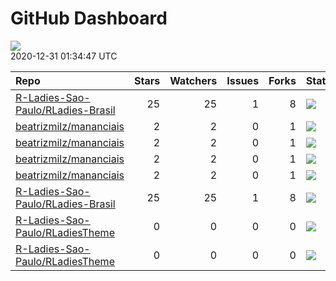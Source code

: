 GitHub Dashboard
================

![](https://github.com/beatrizmilz/status/workflows/Render%20Status/badge.svg)  
2020-12-31 01:34:47 UTC

| Repo                                                                                      | Stars | Watchers | Issues | Forks | Status                                                                                                                                                                                           | Commit                                                                                                                                                                                                                         |
| :---------------------------------------------------------------------------------------- | ----: | -------: | -----: | ----: | :----------------------------------------------------------------------------------------------------------------------------------------------------------------------------------------------- | :----------------------------------------------------------------------------------------------------------------------------------------------------------------------------------------------------------------------------- |
| [R-Ladies-Sao-Paulo/RLadies-Brasil](https://github.com/R-Ladies-Sao-Paulo/RLadies-Brasil) |    25 |       25 |      1 |     8 | [![](https://github.com/R-Ladies-Sao-Paulo/RLadies-Brasil/workflows/R-CMD-check/badge.svg)](https://github.com/R-Ladies-Sao-Paulo/RLadies-Brasil/actions/runs/434466445)                         | <a href="https://github.com/R-Ladies-Sao-Paulo/RLadies-Brasil/commit/e08b79fd184255e4abf0b9284c3c8ebb0c2516c5" title="Merge branches 'master' and 'master' of https://github.com/R-Ladies-Sao-Paulo/RLadies-Brasil">e08b79</a> |
| [beatrizmilz/mananciais](https://github.com/beatrizmilz/mananciais)                       |     2 |        2 |      0 |     1 | [![](https://github.com/beatrizmilz/mananciais/workflows/R-CMD-check/badge.svg)](https://github.com/beatrizmilz/mananciais/actions/runs/418924928)                                               | <a href="https://github.com/beatrizmilz/mananciais/commit/7cbc779d65d470e5da92472807bf6db5fa1c8b5c" title="Merge branch 'master' of https://github.com/beatrizmilz/mananciais">7cbc77</a>                                      |
| [beatrizmilz/mananciais](https://github.com/beatrizmilz/mananciais)                       |     2 |        2 |      0 |     1 | [![](https://github.com/beatrizmilz/mananciais/workflows/update-data/badge.svg)](https://github.com/beatrizmilz/mananciais/actions/runs/452681485)                                               | <a href="https://github.com/beatrizmilz/mananciais/commit/c7bdacba995a13238f49f3fb541d218a6b76627f" title="Update data">c7bdac</a>                                                                                             |
| [beatrizmilz/mananciais](https://github.com/beatrizmilz/mananciais)                       |     2 |        2 |      0 |     1 | [![](https://github.com/beatrizmilz/mananciais/workflows/Render%20README/badge.svg)](https://github.com/beatrizmilz/mananciais/actions/runs/452682955)                                           | <a href="https://github.com/beatrizmilz/mananciais/commit/c7bdacba995a13238f49f3fb541d218a6b76627f" title="Update data">c7bdac</a>                                                                                             |
| [beatrizmilz/mananciais](https://github.com/beatrizmilz/mananciais)                       |     2 |        2 |      0 |     1 | [![](https://github.com/beatrizmilz/mananciais/workflows/pkgdown/badge.svg)](https://github.com/beatrizmilz/mananciais/actions/runs/452687660)                                                   | <a href="https://github.com/beatrizmilz/mananciais/commit/ad73725feff44030802400e5ab3d1de7999b214f" title="Re-build README.Rmd">ad7372</a>                                                                                     |
| [R-Ladies-Sao-Paulo/RLadies-Brasil](https://github.com/R-Ladies-Sao-Paulo/RLadies-Brasil) |    25 |       25 |      1 |     8 | [![](https://github.com/R-Ladies-Sao-Paulo/RLadies-Brasil/workflows/Render%20README%20+%20Update%20data/badge.svg)](https://github.com/R-Ladies-Sao-Paulo/RLadies-Brasil/actions/runs/452920007) | <a href="https://github.com/R-Ladies-Sao-Paulo/RLadies-Brasil/commit/6626c3c96ab41516d82b846156345f14ffca7469" title="Atualiza dados e README.Rmd">6626c3</a>                                                                  |
| [R-Ladies-Sao-Paulo/RLadiesTheme](https://github.com/R-Ladies-Sao-Paulo/RLadiesTheme)     |     0 |        0 |      0 |     0 | [![](https://github.com/R-Ladies-Sao-Paulo/RLadiesTheme/workflows/R-CMD-check/badge.svg)](https://github.com/R-Ladies-Sao-Paulo/RLadiesTheme/actions/runs/432981989)                             | <a href="https://github.com/R-Ladies-Sao-Paulo/RLadiesTheme/commit/1c6e9b3da8f499ee41cfcd7b0c57192914a17c68" title="Merge branch 'master' of https://github.com/R-Ladies-Sao-Paulo/SlidesRLadies">1c6e9b</a>                   |
| [R-Ladies-Sao-Paulo/RLadiesTheme](https://github.com/R-Ladies-Sao-Paulo/RLadiesTheme)     |     0 |        0 |      0 |     0 | [![](https://github.com/R-Ladies-Sao-Paulo/RLadiesTheme/workflows/Render%20presentation/badge.svg)](https://github.com/R-Ladies-Sao-Paulo/RLadiesTheme/actions/runs/444053863)                   | <a href="https://github.com/R-Ladies-Sao-Paulo/RLadiesTheme/commit/1c6e9b3da8f499ee41cfcd7b0c57192914a17c68" title="Merge branch 'master' of https://github.com/R-Ladies-Sao-Paulo/SlidesRLadies">1c6e9b</a>                   |
